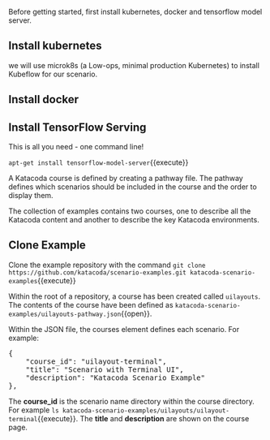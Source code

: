 Before getting started, first install kubernetes, docker and tensorflow model server.

## Install kubernetes

we will use microk8s (a Low-ops, minimal production Kubernetes) to install Kubeflow for our scenario.

## Install docker

## Install TensorFlow Serving

This is all you need - one command line!

`apt-get install tensorflow-model-server`{{execute}}

A Katacoda course is defined by creating a pathway file. The pathway defines which scenarios should be included in the course and the order to display them.

The collection of examples contains two courses, one to describe all the Katacoda content and another to describe the key Katacoda environments.

## Clone Example

Clone the example repository with the command `git clone https://github.com/katacoda/scenario-examples.git katacoda-scenario-examples`{{execute}}

Within the root of a repository, a course has been created called `uilayouts`. The contents of the course have been defined as `katacoda-scenario-examples/uilayouts-pathway.json`{{open}}.

Within the JSON file, the courses element defines each scenario. For example:

<pre class="file">
{
    "course_id": "uilayout-terminal",
    "title": "Scenario with Terminal UI",
    "description": "Katacoda Scenario Example"
},
</pre>

The **course_id** is the scenario name directory within the course directory. For example `ls katacoda-scenario-examples/uilayouts/uilayout-terminal`{{execute}}. The **title** and **description** are shown on the course page.
